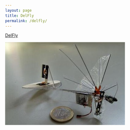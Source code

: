 ```yaml
---
layout: page
title: DelFly
permalink: /delfly/
---
```


[DelFly](http://www.delfly.nl/home/)

![DeFly Micro](/images/DeFly_Micro.jpg)